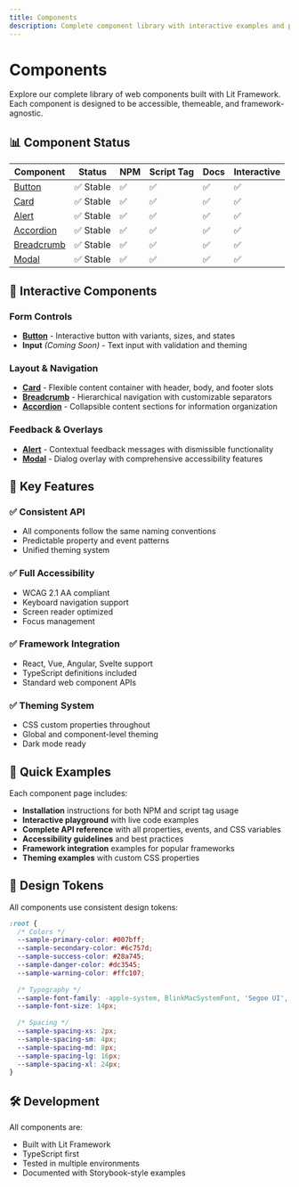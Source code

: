 ```yaml
---
title: Components
description: Complete component library with interactive examples and playground
---
```


# Components

Explore our complete library of web components built with Lit Framework. Each component is designed to be accessible, themeable, and framework-agnostic.

## 📊 Component Status

| Component | Status | NPM | Script Tag | Docs | Interactive |
|-----------|--------|-----|------------|------|-------------|
| [Button](/components/button) | ✅ Stable | ✅ | ✅ | ✅ | ✅ |
| [Card](/components/card) | ✅ Stable | ✅ | ✅ | ✅ | ✅ |
| [Alert](/components/alert) | ✅ Stable | ✅ | ✅ | ✅ | ✅ |
| [Accordion](/components/accordion) | ✅ Stable | ✅ | ✅ | ✅ | ✅ |
| [Breadcrumb](/components/breadcrumb) | ✅ Stable | ✅ | ✅ | ✅ | ✅ |
| [Modal](/components/modal) | ✅ Stable | ✅ | ✅ | ✅ | ✅ |

## 🎯 Interactive Components

### Form Controls
- **[Button](/components/button)** - Interactive button with variants, sizes, and states
- **Input** *(Coming Soon)* - Text input with validation and theming

### Layout & Navigation
- **[Card](/components/card)** - Flexible content container with header, body, and footer slots
- **[Breadcrumb](/components/breadcrumb)** - Hierarchical navigation with customizable separators
- **[Accordion](/components/accordion)** - Collapsible content sections for information organization

### Feedback & Overlays
- **[Alert](/components/alert)** - Contextual feedback messages with dismissible functionality
- **[Modal](/components/modal)** - Dialog overlay with comprehensive accessibility features

## 🌟 Key Features

### ✅ Consistent API
- All components follow the same naming conventions
- Predictable property and event patterns
- Unified theming system

### ✅ Full Accessibility
- WCAG 2.1 AA compliant
- Keyboard navigation support
- Screen reader optimized
- Focus management

### ✅ Framework Integration
- React, Vue, Angular, Svelte support
- TypeScript definitions included
- Standard web component APIs

### ✅ Theming System
- CSS custom properties throughout
- Global and component-level theming
- Dark mode ready

## 🚀 Quick Examples

Each component page includes:

- **Installation** instructions for both NPM and script tag usage
- **Interactive playground** with live code examples
- **Complete API reference** with all properties, events, and CSS variables
- **Accessibility guidelines** and best practices
- **Framework integration** examples for popular frameworks
- **Theming examples** with custom CSS properties

## 🎨 Design Tokens

All components use consistent design tokens:

```css
:root {
  /* Colors */
  --sample-primary-color: #007bff;
  --sample-secondary-color: #6c757d;
  --sample-success-color: #28a745;
  --sample-danger-color: #dc3545;
  --sample-warning-color: #ffc107;
  
  /* Typography */
  --sample-font-family: -apple-system, BlinkMacSystemFont, 'Segoe UI', Roboto, sans-serif;
  --sample-font-size: 14px;
  
  /* Spacing */
  --sample-spacing-xs: 2px;
  --sample-spacing-sm: 4px;
  --sample-spacing-md: 8px;
  --sample-spacing-lg: 16px;
  --sample-spacing-xl: 24px;
}
```

## 🛠️ Development

All components are:
- Built with Lit Framework
- TypeScript first
- Tested in multiple environments
- Documented with Storybook-style examples 